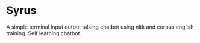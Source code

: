 # Syrus
A simple terminal input output talking chatbot using nltk and corpus english training. Self learning chatbot.
